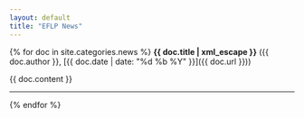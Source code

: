 ```yaml
---
layout: default
title: "EFLP News"
---
```


{% for doc in site.categories.news %}
**{{ doc.title | xml_escape }}** ({{ doc.author }}, [{{ doc.date | date: "%d %b %Y" }}]({{ doc.url }}))

{{ doc.content }}
<hr>

{% endfor %}

